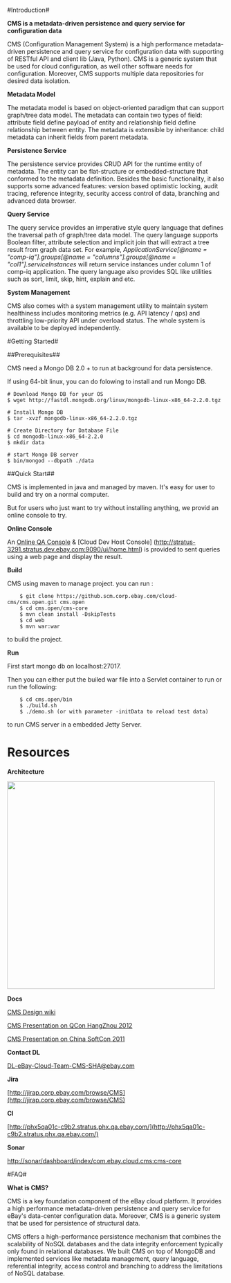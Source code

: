 #Introduction#

**CMS is a metadata-driven persistence and query service for configuration data**

CMS (Configuration Management System) is a high performance metadata-driven persistence and query service for configuration data with supporting of RESTful API and client lib (Java, Python). CMS is a generic system that be used for cloud configuration, as well other software needs for configuration. Moreover, CMS supports multiple data repositories for desired data isolation.

**Metadata Model**

The metadata model is based on object-oriented paradigm that can support graph/tree data model. The metadata can contain two types of field: attribute field define payload of entity and relationship field define relationship between entity. The metadata is extensible by inheritance: child metadata can inherit fields from parent metadata. 

**Persistence Service**

The persistence service provides CRUD API for the runtime entity of metadata. The entity can be flat-structure or embedded-structure that conformed to the metadata definition. Besides the basic functionality, it also supports some advanced features: version based optimistic locking, audit tracing, reference integrity, security access control of data, branching and advanced data browser.

**Query Service**

The query service provides an imperative style query language that defines the traversal path of graph/tree data model. The query language supports Boolean filter, attribute selection and implicit join that will extract a tree result from graph data set. For example, *ApplicationService[@name = "comp-iq"].groups[@name = "columns"].groups[@name = "col1"].serviceInstances* will return service instances under column 1 of comp-iq application. The query language also provides SQL like utilities such as sort, limit, skip, hint, explain and etc. 

**System Management**

CMS also comes with a system management utility to maintain system healthiness includes monitoring metrics (e.g. API latency / qps) and throttling low-priority API under overload status. The whole system is available to be deployed independently. 


#Getting Started#

##Prerequisites##

CMS need a Mongo DB 2.0 + to run at background for data persistence. 

If using 64-bit linux, you can do folowing to install and run Mongo DB.

	# Download Mongo DB for your OS
	$ wget http://fastdl.mongodb.org/linux/mongodb-linux-x86_64-2.2.0.tgz
	
	# Install Mongo DB
	$ tar -xvzf mongodb-linux-x86_64-2.2.0.tgz
	
	# Create Directory for Database File  
	$ cd mongodb-linux-x86_64-2.2.0
	$ mkdir data
	
	# start Mongo DB server	
	$ bin/mongod --dbpath ./data


##Quick Start##

CMS is implemented in java and managed by maven. It's easy for user to build and try on a normal computer.

But for users who just want to try without installing anything, we provid an online console to try. 

**Online Console**

An [Online QA Console](http://phx5qa01c-8d6b.stratus.phx.qa.ebay.com:8080/ui/console.html) & [Cloud Dev Host Console] (http://stratus-3291.stratus.dev.ebay.com:9090/ui/home.html) is provided to sent queries using a web page and display the result. 


**Build**

CMS using maven to manage project. 
you can run :

		$ git clone https://github.scm.corp.ebay.com/cloud-cms/cms.open.git cms.open
		$ cd cms.open/cms-core
		$ mvn clean install -DskipTests
		$ cd web
		$ mvn war:war
to build the project. 

**Run**

First start mongo db on localhost:27017.

Then you can either put the builed war file into a Servlet container to run or run the following:

		$ cd cms.open/bin
		$ ./build.sh
		$ ./demo.sh (or with parameter -initData to reload test data)

to run CMS server in a embedded Jetty Server.


# Resources #

**Architecture**

<img src="https://github.scm.corp.ebay.com/cloud-cms/cms.open/raw/master/docs/images/cms_arch.jpg" height="480px" width="480px" />


**Docs**

[CMS Design wiki](http://wiki2.arch.ebay.com/display/CLOUD/CMS+Design)

[CMS Presentation on QCon HangZhou 2012](https://github.scm.corp.ebay.com/cloud-cms/cms.open/raw/master/docs/eBay_Cloud_CMS_QCon_2012.pptx "eBay Cloud CMS on QCon HangZhou 2012")

[CMS Presentation on China SoftCon 2011](https://github.scm.corp.ebay.com/cloud-cms/cms.open/raw/master/docs/cms_presentaion_on_china_softcon_2011.pptx "CMS Presentation on China SoftCon 2011")

**Contact DL**

DL-eBay-Cloud-Team-CMS-SHA@ebay.com

**Jira**

[http://jirap.corp.ebay.com/browse/CMS](http://jirap.corp.ebay.com/browse/CMS)

**CI**

[http://phx5qa01c-c9b2.stratus.phx.qa.ebay.com/](http://phx5qa01c-c9b2.stratus.phx.qa.ebay.com/)

**Sonar**

[http://sonar/dashboard/index/com.ebay.cloud.cms:cms-core](http://sonar/dashboard/index/com.ebay.cloud.cms:cms-core)




#FAQ#

**What is CMS?**

CMS is a key foundation component of the eBay cloud platform. It provides a high performance metadata-driven persistence and query service for eBay's data-center configuration data. Moreover, CMS is a generic system that be used for persistence of structural data.

CMS offers a high-performance persistence mechanism that combines the scalability of NoSQL databases and the data integrity enforcement typically only found in relational databases. We built CMS on top of MongoDB and implemented services like metadata management, query language, referential integrity, access control and branching to address the limitations of NoSQL database. 

